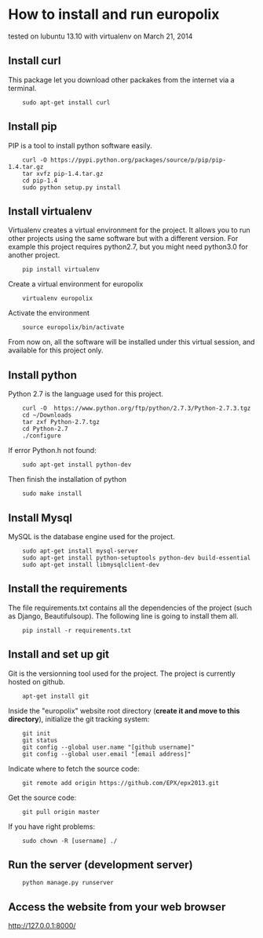 # How to install and run europolix
tested on lubuntu 13.10 with virtualenv on March 21, 2014


## Install curl
This package let you download other packakes from the internet via a terminal.
```shell
    sudo apt-get install curl
```


## Install pip
PIP is a tool to install python software easily.
```shell
    curl -O https://pypi.python.org/packages/source/p/pip/pip-1.4.tar.gz
    tar xvfz pip-1.4.tar.gz
    cd pip-1.4
    sudo python setup.py install
```


## Install virtualenv
Virtualenv creates a virtual environment for the project. It allows you to run other projects  using the same software but with a different version.
For example this project requires python2.7, but you might need python3.0 for another project.
```shell
    pip install virtualenv
```
Create a virtual environment for europolix
```shell
    virtualenv europolix
```
Activate the environment
```shell
    source europolix/bin/activate
```
From now on, all the software will be installed under this virtual session, and available for this project only.


## Install python
Python 2.7 is the language used for this project.
```shell
    curl -O  https://www.python.org/ftp/python/2.7.3/Python-2.7.3.tgz
    cd ~/Downloads
    tar zxf Python-2.7.tgz
    cd Python-2.7
    ./configure
```

If error Python.h not found:
```shell
    sudo apt-get install python-dev
```

Then finish the installation of python
```shell
    sudo make install
```


## Install Mysql
MySQL is the database engine used for the project.
```shell
    sudo apt-get install mysql-server
    sudo apt-get install python-setuptools python-dev build-essential
    sudo apt-get install libmysqlclient-dev
```


## Install the requirements
The file requirements.txt contains all the dependencies of the project (such as Django, Beautifulsoup). The following line is going to install them all.
```shell
    pip install -r requirements.txt
```


## Install and set up git
Git is the versionning tool used for the project. The project is currently hosted on github.
```shell
    apt-get install git
```
Inside the "europolix" website root directory (**create it and move to this directory**), initialize the git tracking system:
```shell
    git init
    git status
    git config --global user.name "[github username]"
    git config --global user.email "[email address]"
```
Indicate where to fetch the source code:
```shell
    git remote add origin https://github.com/EPX/epx2013.git
```

Get the source code:
```shell
    git pull origin master
```

If you have right problems:
```shell
    sudo chown -R [username] ./
```

## Run the server (development server)
```shell
    python manage.py runserver
```

## Access the website from your web browser
http://127.0.0.1:8000/